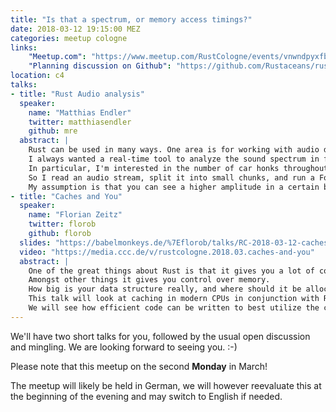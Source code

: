 ```yaml
---
title: "Is that a spectrum, or memory access timings?"
date: 2018-03-12 19:15:00 MEZ
categories: meetup cologne
links:
    "Meetup.com": "https://www.meetup.com/RustCologne/events/vnwndpyxfbkb/"
    "Planning discussion on Github": "https://github.com/Rustaceans/rust-cologne/issues/48"
location: c4
talks:
- title: "Rust Audio analysis"
  speaker:
    name: "Matthias Endler"
    twitter: matthiasendler
    github: mre
  abstract: |
    Rust can be used in many ways. One area is for working with audio data.
    I always wanted a real-time tool to analyze the sound spectrum in front of my apartment door.
    In particular, I'm interested in the number of car honks throughout the day and its distribution.
    So I read an audio stream, split it into small chunks, and run a Fourier analysis on it.
    My assumption is that you can see a higher amplitude in a certain band of frequencies when a car honk occurs. Let's see how it turns out.
- title: "Caches and You"
  speaker:
    name: "Florian Zeitz"
    twitter: florob
    github: florob
  slides: "https://babelmonkeys.de/%7Eflorob/talks/RC-2018-03-12-caches-and-you.pdf"
  video: "https://media.ccc.de/v/rustcologne.2018.03.caches-and-you"
  abstract: |
    One of the great things about Rust is that it gives you a lot of control if you need it.
    Amongst other things it gives you control over memory.
    How big is your data structure really, and where should it be allocated.
    This talk will look at caching in modern CPUs in conjunction with Rust data types and data structures.
    We will see how efficient code can be written to best utilize the cache. 
---
```

We'll have two short talks for you, followed by the usual open discussion and mingling. We are looking forward to seeing you. :-)

Please note that this meetup on the second **Monday** in March!

The meetup will likely be held in German, we will however reevaluate this at the beginning of the evening and may switch to English if needed.
